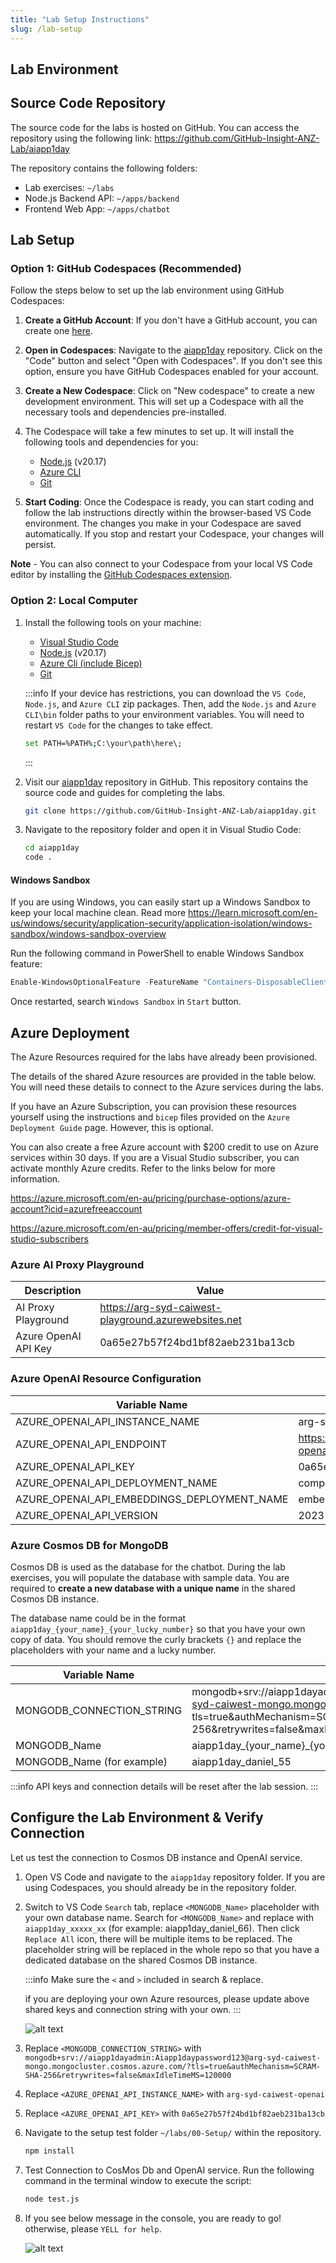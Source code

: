 ```yaml
---
title: "Lab Setup Instructions"
slug: /lab-setup
---
```


## Lab Environment

## Source Code Repository

The source code for the labs is hosted on GitHub. You can access the repository using the following link:
https://github.com/GitHub-Insight-ANZ-Lab/aiapp1day

The repository contains the following folders:

- Lab exercises: `~/labs`
- Node.js Backend API: `~/apps/backend`
- Frontend Web App: `~/apps/chatbot`

## Lab Setup

### Option 1: GitHub Codespaces (Recommended)

Follow the steps below to set up the lab environment using GitHub Codespaces:

1. **Create a GitHub Account**: If you don't have a GitHub account, you can create one [here](https://github.com/join).

2. **Open in Codespaces**: Navigate to the [aiapp1day](https://github.com/GitHub-Insight-ANZ-Lab/aiapp1day) repository. Click on the "Code" button and select "Open with Codespaces". If you don't see this option, ensure you have GitHub Codespaces enabled for your account.

3. **Create a New Codespace**: Click on "New codespace" to create a new development environment. This will set up a Codespace with all the necessary tools and dependencies pre-installed.

4. The Codespace will take a few minutes to set up. It will install the following tools and dependencies for you:

   - [Node.js](https://nodejs.org/en/download/prebuilt-installer) (v20.17)
   - [Azure CLI](https://learn.microsoft.com/en-us/cli/azure/install-azure-cli)
   - [Git](https://git-scm.com/downloads)

5. **Start Coding**: Once the Codespace is ready, you can start coding and follow the lab instructions directly within the browser-based VS Code environment. The changes you make in your Codespace are saved automatically. If you stop and restart your Codespace, your changes will persist.

**Note** - You can also connect to your Codespace from your local VS Code editor by installing the [GitHub Codespaces extension](https://marketplace.visualstudio.com/items?itemName=GitHub.codespaces).

### Option 2: Local Computer

1. Install the following tools on your machine:

   - [Visual Studio Code](https://code.visualstudio.com/download)
   - [Node.js](https://nodejs.org/en/download/prebuilt-installer) (v20.17)
   - [Azure Cli (include Bicep)](https://learn.microsoft.com/en-us/cli/azure/install-azure-cli)
   - [Git](https://git-scm.com/downloads)


   :::info
   If your device has restrictions, you can download the `VS Code`, `Node.js`, and `Azure CLI` zip packages. Then, add the `Node.js` and `Azure CLI\bin` folder paths to your environment variables. You will need to restart `VS Code` for the changes to take effect.

   ```bash
   set PATH=%PATH%;C:\your\path\here\;
   ```
   :::


2. Visit our [aiapp1day](https://github.com/GitHub-Insight-ANZ-Lab/aiapp1day) repository in GitHub. This repository contains the source code and guides for completing the labs.

    ```bash
    git clone https://github.com/GitHub-Insight-ANZ-Lab/aiapp1day.git
    ```

3. Navigate to the repository folder and open it in Visual Studio Code:

   ```bash
   cd aiapp1day
   code .
   ```

#### Windows Sandbox

If you are using Windows, you can easily start up a Windows Sandbox to keep your local machine clean. Read more https://learn.microsoft.com/en-us/windows/security/application-security/application-isolation/windows-sandbox/windows-sandbox-overview

Run the following command in PowerShell to enable Windows Sandbox feature:

```powershell
Enable-WindowsOptionalFeature -FeatureName "Containers-DisposableClientVM" -All -Online
```

Once restarted, search `Windows Sandbox` in `Start` button.


## Azure Deployment

The Azure Resources required for the labs have already been provisioned.

The details of the shared Azure resources are provided in the table below. You will need these details to connect to the Azure services during the labs.

If you have an Azure Subscription, you can provision these resources yourself using the instructions and `bicep` files provided on the `Azure Deployment Guide` page. However, this is optional.

You can also create a free Azure account with $200 credit to use on Azure services within 30 days. If you are a Visual Studio subscriber, you can activate monthly Azure credits. Refer to the links below for more information.

https://azure.microsoft.com/en-au/pricing/purchase-options/azure-account?icid=azurefreeaccount

https://azure.microsoft.com/en-au/pricing/member-offers/credit-for-visual-studio-subscribers

### Azure AI Proxy Playground

| Description          | Value                                                  |
| -------------------- | ------------------------------------------------------ |
| AI Proxy Playground  | https://arg-syd-caiwest-playground.azurewebsites.net |
| Azure OpenAI API Key | 0a65e27b57f24bd1bf82aeb231ba13cb                       |

### Azure OpenAI Resource Configuration

| Variable Name                               | Value                                             |
| ------------------------------------------- | ------------------------------------------------- |
| AZURE_OPENAI_API_INSTANCE_NAME              | arg-syd-caiwest-openai                          |
| AZURE_OPENAI_API_ENDPOINT                   | https://arg-syd-caiwest-openai.openai.azure.com/ |
| AZURE_OPENAI_API_KEY                        | 0a65e27b57f24bd1bf82aeb231ba13cb                  |
| AZURE_OPENAI_API_DEPLOYMENT_NAME            | completions                                       |
| AZURE_OPENAI_API_EMBEDDINGS_DEPLOYMENT_NAME | embeddings                                        |
| AZURE_OPENAI_API_VERSION                    | 2023-09-01-preview                                |

### Azure Cosmos DB for MongoDB

Cosmos DB is used as the database for the chatbot. During the lab exercises, you will populate the database with sample data. You are required to **create a new database with a unique name** in the shared Cosmos DB instance.

The database name could be in the format `aiapp1day_{your_name}_{your_lucky_number}` so that you have your own copy of data.
You should remove the curly brackets `{}` and replace the placeholders with your name and a lucky number.

| Variable Name              | Value                                                                                                                                                                                                 |
| -------------------------- | ----------------------------------------------------------------------------------------------------------------------------------------------------------------------------------------------------- |
| MONGODB_CONNECTION_STRING  | mongodb+srv://aiapp1dayadmin:Aiapp1daypassword123@arg-syd-caiwest-mongo.mongocluster.cosmos.azure.com/?tls=true&authMechanism=SCRAM-SHA-256&retrywrites=false&maxIdleTimeMS=120000 |
| MONGODB_Name               | aiapp1day_\{your_name\}_\{your_lucky_number\}                                                                                                                                                         |
| MONGODB_Name (for example) | aiapp1day_daniel_55                                                                                                                                                                                   |

:::info
API keys and connection details will be reset after the lab session.
:::

## Configure the Lab Environment & Verify Connection

Let us test the connection to Cosmos DB instance and OpenAI service.

1.  Open VS Code and navigate to the `aiapp1day` repository folder. If you are using Codespaces, you should already be in the repository folder.

2.  Switch to VS Code `Search` tab, replace `<MONGODB_Name>` placeholder with your own database name. Search for `<MONGODB_Name>` and replace with `aiapp1day_xxxxx_xx` (for example: aiapp1day_daniel_66). Then click `Replace All` icon, there will be multiple items to be replaced. The placeholder string will be replaced in the whole repo so that you have a dedicated database on the shared Cosmos DB instance.

    :::info
    Make sure the `<` and `>` included in search & replace.

    if you are deploying your own Azure resources, please update above shared keys and connection string with your own.
    :::

    ![alt text](images/setup.png)

3.  Replace `<MONGODB_CONNECTION_STRING>` with `mongodb+srv://aiapp1dayadmin:Aiapp1daypassword123@arg-syd-caiwest-mongo.mongocluster.cosmos.azure.com/?tls=true&authMechanism=SCRAM-SHA-256&retrywrites=false&maxIdleTimeMS=120000`

4.  Replace `<AZURE_OPENAI_API_INSTANCE_NAME>` with `arg-syd-caiwest-openai`

5.  Replace `<AZURE_OPENAI_API_KEY>` with `0a65e27b57f24bd1bf82aeb231ba13cb`

6.  Navigate to the setup test folder `~/labs/00-Setup/` within the repository.

    ```bash
    npm install
    ```

7.  Test Connection to CosMos Db and OpenAI service. Run the following command in the terminal window to execute the script:

    ```bash
    node test.js
    ```

8.  If you see below message in the console, you are ready to go! otherwise, please `YELL for help`.

    ![alt text](images/setup-test.png)

